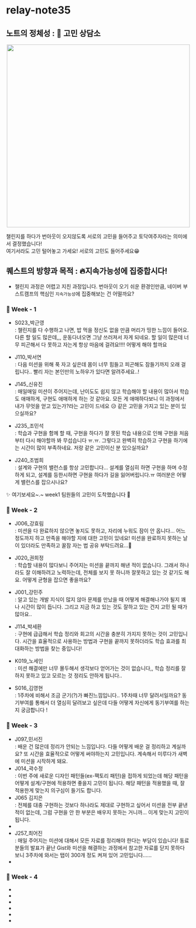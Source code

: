 # relay-note35

## 노트의 정체성 : 🧐 고민 상담소

<p align="center">
<img height ="500" src="https://postfiles.pstatic.net/MjAyMjA5MTdfMTg5/MDAxNjYzMzkwNDIzOTI0.ZI9rbThyNdMT5tkqkiXPMX1tORYQK8TaNIOMzaJNCB8g.7qudE2eX0EDwtRyRsWLNYQGescFHEqjR1tz1kocf_C8g.JPEG.eternity0304/output_603179795.jpg?type=w773"><br></p>
챌린지를 하다가 번아웃이 오지않도록 서로의 고민을 들어주고 토닥여주자라는 의미에서 결정했습니다!<br>여기서라도 고민 털어놓고 가세요! 서로의 고민도 들어주세요😁

## 퀘스트의 방향과 목적 : 🔥지속가능성에 집중합시다!

- 챌린지 과정은 어렵고 지친 과정입니다. 번아웃이 오기 쉬운 환경인만큼, 네이버 부스트캠프의 핵심인 `지속가능성`에 집중해보는 건 어떨까요?

### 📅 Week - 1

- S023\_박근영<br> : 챌린지를 다 수행하고 나면, 밥 먹을 정신도 없을 만큼 머리가 띵한 느낌이 들어요. 다른 할 일도 많은데,,, 운동다녀오면 그냥 쓰러져서 자게 되네요. 할 일이 많은데 너무 피곤해서 다 못하고 자는게 항상 마음에 걸려요!!!! 어떻게 해야 할까요

- J110\_박서연<br> : 다음 미션을 위해 푹 자고 싶은데 몸이 너무 힘들고 피곤해도 잠들기까지 오래 걸립니다.. 빨리 자는 본인만의 노하우가 있다면 알려주세요..!

- J145\_신유진<br> : 매일매일 미션이 주어지는데, 난이도도 쉽지 않고 학습해야 할 내용이 많아서 학습도 애매하게, 구현도 애매하게 하는 것 같아요. 모든 게 애매하다보니 이 과정에서 내가 무엇을 얻고 있는가?라는 고민이 드네요 😥 같은 고민을 가지고 있는 분이 있으실까요?

- J235\_조민석<br> : 학습과 구현을 함께 할 때, 구현을 하다가 잘 못된 학습 내용으로 인해 구현을 처음부터 다시 해야할까 봐 무섭습니다 ㅠ.ㅠ. 그렇다고 완벽히 학습하고 구현을 하기에는 시간이 많이 부족하네요. 저랑 같은 고민이신 분 있으실까요?

- J240\_조범희<br> : 설계와 구현의 밸런스를 항상 고민합니다... 설계를 열심히 하면 구현을 하며 수정하게 되고, 설계를 등한시하면 구현을 하다가 길을 잃어버립니다.ㅠ 여러분은 어떻게 밸런스를 잡으시나요?

✨ 여기보세요~.~ week1 팀원들의 고민이 도착했습니다 📮

### 📅 Week - 2

- J006_강효림<br> : 미션을 다 완료하지 않으면 놓지도 못하고, 자리에 누워도 잠이 안 옵니다… 어느 정도까지 하고 만족을 해야할 지에 대한 고민이 있네요! 미션을 완료하지 못하는 날이 있더라도 만족하고 꿀잠 자는 법 공유 부탁드려요…🥹

- J020_권희정<br> : 학습할 내용이 많다보니 주어지는 미션을 끝까지 해낸 적이 없습니다. 그래서 하나라도 잘 이해하려고 노력하는데, 전체를 보지 못 하니까 잘못하고 있는 것 같기도 해요. 어떻게 균형을 잡으면 좋을까요?

- J001_강민주<br> : 알고 있는 개발 지식이 많지 않아 문제를 만났을 때 어떻게 해결해나가야 될지 꽤나 시간이 많이 듭니다. 그리고 지금 하고 있는 것도 잘하고 있는 건지 고민 될 때가 많아요..

- J114_박세환<br> : 구현에 급급해서 학습 정리와 회고의 시간을 충분히 가지지 못하는 것이 고민입니다. 시간을 효율적으로 사용하는 방법과 구현을 끝까지 못하더라도 학습 효과를 최대화하는 방법을 찾는 중입니다!

- K019_노세인<br> : 미션 해결에만 너무 몰두해서 생각보다 얻어가는 것이 없습니다,, 학습 정리를 잘 하지 못하고 있고 모르는 것 정리도 안하게 됩니다..

- S016_김영현<br> : 1주차에 비해서 조금 군기(?)가 빠진느낌입니다.. 1주차때 너무 달려서일까요? 동기부여를 통해서 더 열심히 달려보고 싶은데 다들 어떻게 자신에게 동기부여를 하는지 궁금합니다 !

### 📅 Week - 3

- J097_민서진<br> : 배운 건 많은데 정리가 안되는 느낌입니다. 다들 어떻게 배운 걸 정리하고 계실까요? 또 시간을 효율적으로 어떻게 써야하는지 고민입니다. 계속해서 미루다가 새벽에 미션을 시작하게 돼요. 
- J014_곽수정<br> : 이번 주에 새로운 디자인 패턴들(ex-팩토리 패턴)을 접하게 되었는데 해당 패턴을 어떻게 설계/구현에 적용하면 좋을지 고민이 됩니다. 해당 패턴을 적용했을 때, 잘 적용한게 맞는지 의구심이 들기도 합니다.
- J065 김지은<br> : 전체를 대충 구현하는 것보다 하나라도 제대로 구현하고 싶어서 미션을 전부 끝낸적이 없는데, 그럼 구현을 안 한 부분은 배우지 못하는 거니까... 이게 맞는지 고민이 됩니다.
-
- J257_최어진<br> : 매일 주어지는 미션에 대해서 모든 자료를 정리해야 한다는 부담이 있습니다! 동료분들의 발표가 끝난 Gist와 미션을 해결하는 과정에서 참고한 자료를 닫지 못하다 보니 3주차에 와서는 탭이 300개 정도 켜져 있어 고민입니다......
-

### 📅 Week - 4

-
-
-
-
-
-
